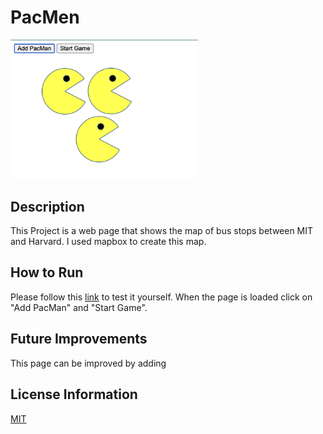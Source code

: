 # PacMen

<img src= "pacmen.png" width='300'/>

## Description 
This Project is a web page that shows the map of bus stops between MIT and Harvard. I used mapbox to create this map.

## How to Run 
Please follow this [link](https://oksanawalters.github.io/PacMen/) to test it yourself. When the page is loaded click on "Add PacMan" and "Start Game".

## Future Improvements 
This page can be improved by adding 

## License Information
[MIT](https://choosealicense.com/licenses/mit/)
